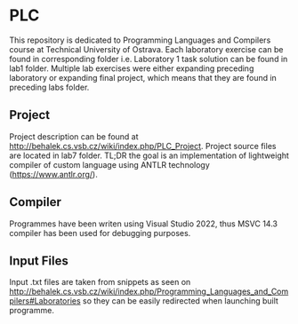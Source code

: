 # PLC
This repository is dedicated to Programming Languages and Compilers course at Technical University of Ostrava. Each laboratory exercise can be found in corresponding folder i.e. Laboratory 1 task solution can be found in lab1 folder. Multiple lab exercises were either expanding preceding laboratory or expanding final project, which means that they are found in preceding labs folder.

## Project
Project description can be found at http://behalek.cs.vsb.cz/wiki/index.php/PLC_Project. Project source files are located in lab7 folder. TL;DR the goal is an implementation of lightweight compiler of custom language using ANTLR technology (https://www.antlr.org/).

## Compiler
Programmes have been writen using Visual Studio 2022, thus MSVC 14.3 compiler has been used for debugging purposes.

## Input Files
Input .txt files are taken from snippets as seen on http://behalek.cs.vsb.cz/wiki/index.php/Programming_Languages_and_Compilers#Laboratories so they can be easily redirected when launching built programme.
